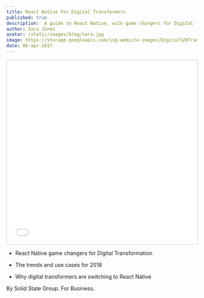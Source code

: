 ```yaml
---
title: React Native For Digital Transformers
published: true
description:  A guide to React Native, with game changers for Digital Transformation, industry trends and use cases for 2018.
author: Sara Jones
avatar: /static/images/blog/sara.jpg
image: https://storage.googleapis.com/ssg-website-images/Digital%20Transformation%20blog/Singapore%20Light%20Trees.jpg
date: 06-apr-2017
---
```


<iframe src="//www.slideshare.net/slideshow/embed_code/key/KimlnGlaaqhoDR" width="595" height="485" frameborder="0" marginwidth="0" marginheight="0" scrolling="no" style="border:1px solid #CCC; border-width:1px; max-width: 100%;" allowfullscreen> </iframe>

* React Native game changers for Digital Transformation

* The trends and use cases for 2018

* Why digital transformers are switching to React Native

By Solid State Group. For Business.
